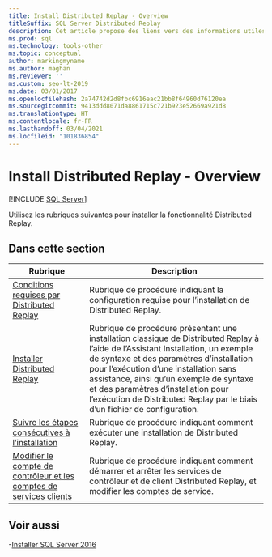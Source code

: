 ```yaml
---
title: Install Distributed Replay - Overview
titleSuffix: SQL Server Distributed Replay
description: Cet article propose des liens vers des informations utiles pour installer la fonctionnalité Distributed Replay dans SQL Server.
ms.prod: sql
ms.technology: tools-other
ms.topic: conceptual
author: markingmyname
ms.author: maghan
ms.reviewer: ''
ms.custom: seo-lt-2019
ms.date: 03/01/2017
ms.openlocfilehash: 2a74742d2d8fbc6916eac21bb8f64960d76120ea
ms.sourcegitcommit: 9413ddd8071da8861715c721b923e52669a921d8
ms.translationtype: HT
ms.contentlocale: fr-FR
ms.lasthandoff: 03/04/2021
ms.locfileid: "101836854"
---
```

# <a name="install-distributed-replay---overview"></a>Install Distributed Replay - Overview

 [!INCLUDE [SQL Server](../../includes/applies-to-version/sqlserver.md)]

Utilisez les rubriques suivantes pour installer la fonctionnalité Distributed Replay.  
  
## <a name="in-this-section"></a>Dans cette section  
  
|Rubrique|Description|  
|-----------|-----------------|  
|[Conditions requises par Distributed Replay](../../tools/distributed-replay/distributed-replay-requirements.md)|Rubrique de procédure indiquant la configuration requise pour l’installation de Distributed Replay.|  
|[Installer Distributed Replay](../../tools/distributed-replay/install-distributed-replay.md)|Rubrique de procédure présentant une installation classique de Distributed Replay à l’aide de l’Assistant Installation, un exemple de syntaxe et des paramètres d’installation pour l’exécution d’une installation sans assistance, ainsi qu’un exemple de syntaxe et des paramètres d’installation pour l’exécution de Distributed Replay par le biais d’un fichier de configuration.|  
|[Suivre les étapes consécutives à l’installation](../../tools/distributed-replay/complete-the-post-installation-steps.md)|Rubrique de procédure indiquant comment exécuter une installation de Distributed Replay.|  
|[Modifier le compte de contrôleur et les comptes de services clients](../../tools/distributed-replay/modify-the-controller-and-client-services-accounts.md)|Rubrique de procédure indiquant comment démarrer et arrêter les services de contrôleur et de client Distributed Replay, et modifier les comptes de service.|  
  
## <a name="see-also"></a>Voir aussi

-[Installer SQL Server 2016](../../database-engine/install-windows/install-sql-server.md)